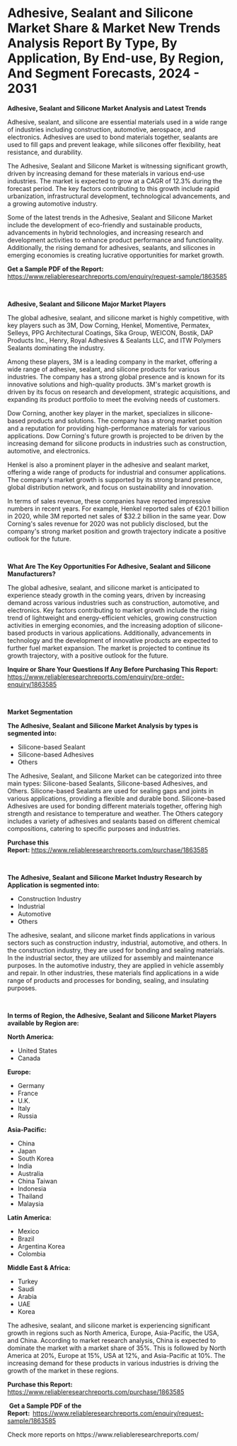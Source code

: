 <p><h1>Adhesive, Sealant and Silicone Market Share & Market New Trends Analysis Report By Type, By Application, By End-use, By Region, And Segment Forecasts, 2024 - 2031</h1></p><p><strong>Adhesive, Sealant and Silicone Market Analysis and Latest Trends</strong></p>
<p><p>Adhesive, sealant, and silicone are essential materials used in a wide range of industries including construction, automotive, aerospace, and electronics. Adhesives are used to bond materials together, sealants are used to fill gaps and prevent leakage, while silicones offer flexibility, heat resistance, and durability.</p><p>The Adhesive, Sealant and Silicone Market is witnessing significant growth, driven by increasing demand for these materials in various end-use industries. The market is expected to grow at a CAGR of 12.3% during the forecast period. The key factors contributing to this growth include rapid urbanization, infrastructural development, technological advancements, and a growing automotive industry.</p><p>Some of the latest trends in the Adhesive, Sealant and Silicone Market include the development of eco-friendly and sustainable products, advancements in hybrid technologies, and increasing research and development activities to enhance product performance and functionality. Additionally, the rising demand for adhesives, sealants, and silicones in emerging economies is creating lucrative opportunities for market growth.</p></p>
<p><strong>Get a Sample PDF of the Report:&nbsp;</strong> <a href="https://www.reliableresearchreports.com/enquiry/request-sample/1863585">https://www.reliableresearchreports.com/enquiry/request-sample/1863585</a></p>
<p>&nbsp;</p>
<p><strong>Adhesive, Sealant and Silicone Major Market Players</strong></p>
<p><p>The global adhesive, sealant, and silicone market is highly competitive, with key players such as 3M, Dow Corning, Henkel, Momentive, Permatex, Selleys, PPG Architectural Coatings, Sika Group, WEICON, Bostik, DAP Products Inc., Henry, Royal Adhesives & Sealants LLC, and ITW Polymers Sealants dominating the industry.</p><p>Among these players, 3M is a leading company in the market, offering a wide range of adhesive, sealant, and silicone products for various industries. The company has a strong global presence and is known for its innovative solutions and high-quality products. 3M's market growth is driven by its focus on research and development, strategic acquisitions, and expanding its product portfolio to meet the evolving needs of customers.</p><p>Dow Corning, another key player in the market, specializes in silicone-based products and solutions. The company has a strong market position and a reputation for providing high-performance materials for various applications. Dow Corning's future growth is projected to be driven by the increasing demand for silicone products in industries such as construction, automotive, and electronics.</p><p>Henkel is also a prominent player in the adhesive and sealant market, offering a wide range of products for industrial and consumer applications. The company's market growth is supported by its strong brand presence, global distribution network, and focus on sustainability and innovation.</p><p>In terms of sales revenue, these companies have reported impressive numbers in recent years. For example, Henkel reported sales of €20.1 billion in 2020, while 3M reported net sales of $32.2 billion in the same year. Dow Corning's sales revenue for 2020 was not publicly disclosed, but the company's strong market position and growth trajectory indicate a positive outlook for the future.</p></p>
<p>&nbsp;</p>
<p><strong>What Are The Key Opportunities For Adhesive, Sealant and Silicone Manufacturers?</strong></p>
<p><p>The global adhesive, sealant, and silicone market is anticipated to experience steady growth in the coming years, driven by increasing demand across various industries such as construction, automotive, and electronics. Key factors contributing to market growth include the rising trend of lightweight and energy-efficient vehicles, growing construction activities in emerging economies, and the increasing adoption of silicone-based products in various applications. Additionally, advancements in technology and the development of innovative products are expected to further fuel market expansion. The market is projected to continue its growth trajectory, with a positive outlook for the future.</p></p>
<p><strong>Inquire or Share Your Questions If Any Before Purchasing This Report:</strong> <a href="https://www.reliableresearchreports.com/enquiry/pre-order-enquiry/1863585">https://www.reliableresearchreports.com/enquiry/pre-order-enquiry/1863585</a></p>
<p>&nbsp;</p>
<p><strong>Market Segmentation</strong></p>
<p><strong>The Adhesive, Sealant and Silicone Market Analysis by types is segmented into:</strong></p>
<p><ul><li>Silicone-based Sealant</li><li>Silicone-based Adhesives</li><li>Others</li></ul></p>
<p><p>The Adhesive, Sealant, and Silicone Market can be categorized into three main types: Silicone-based Sealants, Silicone-based Adhesives, and Others. Silicone-based Sealants are used for sealing gaps and joints in various applications, providing a flexible and durable bond. Silicone-based Adhesives are used for bonding different materials together, offering high strength and resistance to temperature and weather. The Others category includes a variety of adhesives and sealants based on different chemical compositions, catering to specific purposes and industries.</p></p>
<p><strong>Purchase this Report:&nbsp;</strong><a href="https://www.reliableresearchreports.com/purchase/1863585">https://www.reliableresearchreports.com/purchase/1863585</a></p>
<p>&nbsp;</p>
<p><strong>The Adhesive, Sealant and Silicone Market Industry Research by Application is segmented into:</strong></p>
<p><ul><li>Construction Industry</li><li>Industrial</li><li>Automotive</li><li>Others</li></ul></p>
<p><p>The adhesive, sealant, and silicone market finds applications in various sectors such as construction industry, industrial, automotive, and others. In the construction industry, they are used for bonding and sealing materials. In the industrial sector, they are utilized for assembly and maintenance purposes. In the automotive industry, they are applied in vehicle assembly and repair. In other industries, these materials find applications in a wide range of products and processes for bonding, sealing, and insulating purposes.</p></p>
<p>&nbsp;</p>
<p><strong>In terms of Region, the Adhesive, Sealant and Silicone Market Players available by Region are:</strong></p>
<p>
    <p> <strong> North America: </strong>
        <ul>
            <li>United States</li>
            <li>Canada</li>
        </ul>
        </p> 
    <p> <strong> Europe: </strong>
        <ul>
            <li>Germany</li>
            <li>France</li>
            <li>U.K.</li>
            <li>Italy</li>
            <li>Russia</li>
        </ul>
        </p> 
    <p> <strong> Asia-Pacific: </strong>
        <ul>
            <li>China</li>
            <li>Japan</li>
            <li>South Korea</li>
            <li>India</li>
            <li>Australia</li>
            <li>China Taiwan</li>
            <li>Indonesia</li>
            <li>Thailand</li>
            <li>Malaysia</li>
        </ul>
        </p> 
    <p> <strong> Latin America: </strong>
        <ul>
            <li>Mexico</li>
            <li>Brazil</li>
            <li>Argentina Korea</li>
            <li>Colombia</li>
        </ul>
        </p> 
    <p> <strong> Middle East & Africa: </strong>
        <ul>
            <li>Turkey</li>
            <li>Saudi</li>
            <li>Arabia</li>
            <li>UAE</li>
            <li>Korea</li>
        </ul>
    </p>
    </p>
<p><p>The adhesive, sealant, and silicone market is experiencing significant growth in regions such as North America, Europe, Asia-Pacific, the USA, and China. According to market research analysis, China is expected to dominate the market with a market share of 35%. This is followed by North America at 20%, Europe at 15%, USA at 12%, and Asia-Pacific at 10%. The increasing demand for these products in various industries is driving the growth of the market in these regions.</p></p>
<p><strong>Purchase this Report: </strong><a href="https://www.reliableresearchreports.com/purchase/1863585">https://www.reliableresearchreports.com/purchase/1863585</a></p>
<p>&nbsp;<strong>Get a Sample PDF of the Report:&nbsp;&nbsp;</strong><a href="https://www.reliableresearchreports.com/enquiry/request-sample/1863585">https://www.reliableresearchreports.com/enquiry/request-sample/1863585</a></p>
<p><strong></strong></p>
<p>Check more reports on https://www.reliableresearchreports.com/</p>